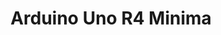 ---
layout: equipment
title: Arduino Uno R4 Minima
permalink: /docs/equipment/arduinounor4/
name: Arduino Uno R4 Minima
parent: Equipment
picture: /assets/equipmentphotos/lasercutter.jpg
description: |
  Individual boards. Electornic kits also available
rate: Green
qty: 15


resources:
  - title: Arduino IDE
    link: https://www.arduino.cc/en/software

---